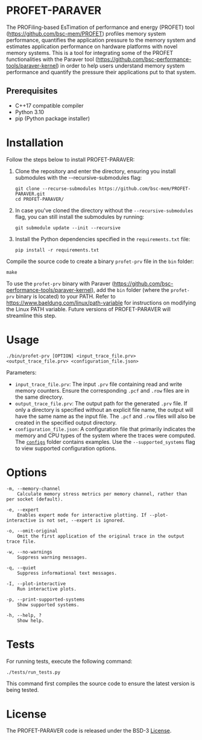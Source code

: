 # PROFET-PARAVER

The PROFiling-based EsTimation of performance and energy (PROFET) tool (https://github.com/bsc-mem/PROFET) profiles memory system performance, quantifies the application pressure to the memory system and estimates application performance on hardware platforms with novel memory systems. This is a tool for integrating some of the PROFET functionalities with the Paraver tool (https://github.com/bsc-performance-tools/paraver-kernel) in order to help users understand memory system performance and quantify the pressure their applications put to that system.



## Prerequisites

- C++17 compatible compiler
- Python 3.10
- pip (Python package installer)



# Installation

Follow the steps below to install PROFET-PARAVER:

1. Clone the repository and enter the directory, ensuring you install submodules with the --recursive-submodules flag:

	```
	git clone --recurse-submodules https://github.com/bsc-mem/PROFET-PARAVER.git
	cd PROFET-PARAVER/
	```

2. In case you've cloned the directory without the `--recursive-submodules` flag, you can still install the submodules by running:

	```
	git submodule update --init --recursive
	```

3. Install the Python dependencies specified in the `requirements.txt` file:

	```
	pip install -r requirements.txt
	```

Compile the source code to create a binary `profet-prv` file in the `bin` folder:

	make

To use the `profet-prv` binary with Paraver (https://github.com/bsc-performance-tools/paraver-kernel), add the `bin` folder (where the `profet-prv` binary is located) to your PATH. Refer to https://www.baeldung.com/linux/path-variable for instructions on modifying the Linux PATH variable. Future versions of PROFET-PARAVER will streamline this step.


# Usage

	./bin/profet-prv [OPTION] <input_trace_file.prv> <output_trace_file.prv> <configuration_file.json>

Parameters:

 - `input_trace_file.prv`: The input `.prv` file containing read and write memory counters. Ensure the corresponding `.pcf` and `.row` files are in the same directory.
 - `output_trace_file.prv`: The output path for the generated `.prv` file. If only a directory is specified without an explicit file name, the output will have the same name as the input file. The `.pcf` and `.row` files will also be created in the specified output directory.
 - `configuration_file.json`: A configuration file that primarily indicates the memory and CPU types of the system where the traces were computed. The [`configs`](configs/) folder contains examples. Use the `--supported_systems` flag to view supported configuration options.


# Options

	-m, --memory-channel
		Calculate memory stress metrics per memory channel, rather than per socket (default).

	-e, --expert
		Enables expert mode for interactive plotting. If --plot-interactive is not set, --expert is ignored.
	
	-o, --omit-original
		Omit the first application of the original trace in the output trace file.
		
	-w, --no-warnings
		Suppress warning messages.
		
	-q, --quiet
		Suppress informational text messages.
		
	-I, --plot-interactive
		Run interactive plots.
		
	-p, --print-supported-systems
		Show supported systems.
		
	-h, --help, ?
		Show help.


# Tests

For running tests, execute the following command:

	./tests/run_tests.py

This command first compiles the source code to ensure the latest version is being tested.


# License

The PROFET-PARAVER code is released under the BSD-3 [License](LICENSE.txt).
